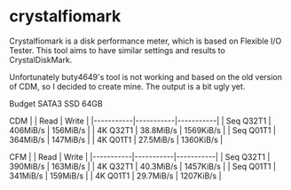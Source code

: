 # crystalfiomark
Crystalfiomark is a disk performance meter, which is based on Flexible I/O Tester.
This tool aims to have similar settings and results to CrystalDiskMark.

Unfortunately buty4649's tool is not working and based on the old version of CDM, so I decided to create mine.
The output is a bit ugly yet.

Budget SATA3 SSD 64GB

CDM
|           |    Read   |   Write   |
|-----------|-----------|-----------|
| Seq Q32T1 |  406MiB/s |  156MiB/s |
|  4K Q32T1 | 38.8MiB/s | 1569KiB/s |
| Seq Q01T1 |  364MiB/s |  147MiB/s |
|  4K Q01T1 | 27.5MiB/s | 1360KiB/s |

CFM
|           |    Read   |   Write   |
|-----------|-----------|-----------|
| Seq Q32T1 |  390MiB/s |  163MiB/s |
|  4K Q32T1 | 40.3MiB/s | 1457KiB/s |
| Seq Q01T1 |  341MiB/s |  159MiB/s |
|  4K Q01T1 | 29.7MiB/s | 1207KiB/s |
